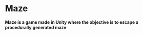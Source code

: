 # Maze
#### Maze is a game made in Unity where the objective is to escape a procedurally generated maze 